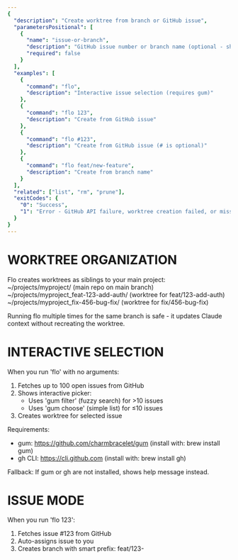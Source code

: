 ```yaml
---
{
  "description": "Create worktree from branch or GitHub issue",
  "parametersPositional": [
    {
      "name": "issue-or-branch",
      "description": "GitHub issue number or branch name (optional - shows interactive picker if omitted)",
      "required": false
    }
  ],
  "examples": [
    {
      "command": "flo",
      "description": "Interactive issue selection (requires gum)"
    },
    {
      "command": "flo 123",
      "description": "Create from GitHub issue"
    },
    {
      "command": "flo #123",
      "description": "Create from GitHub issue (# is optional)"
    },
    {
      "command": "flo feat/new-feature",
      "description": "Create from branch name"
    }
  ],
  "related": ["list", "rm", "prune"],
  "exitCodes": {
    "0": "Success",
    "1": "Error - GitHub API failure, worktree creation failed, or missing dependencies"
  }
}
---
```


# WORKTREE ORGANIZATION

Flo creates worktrees as siblings to your main project:
  ~/projects/myproject/                      (main repo on main branch)
  ~/projects/myproject_feat-123-add-auth/    (worktree for feat/123-add-auth)
  ~/projects/myproject_fix-456-bug-fix/      (worktree for fix/456-bug-fix)

Running flo multiple times for the same branch is safe - it updates Claude context without recreating the worktree.

# INTERACTIVE SELECTION

When you run 'flo' with no arguments:
  1. Fetches up to 100 open issues from GitHub
  2. Shows interactive picker:
       - Uses 'gum filter' (fuzzy search) for >10 issues
       - Uses 'gum choose' (simple list) for ≤10 issues
  3. Creates worktree for selected issue

Requirements:
  - gum: https://github.com/charmbracelet/gum (install with: brew install gum)
  - gh CLI: https://cli.github.com (install with: brew install gh)

Fallback: If gum or gh are not installed, shows help message instead.

# ISSUE MODE

When you run 'flo 123':
  1. Fetches issue #123 from GitHub
  2. Auto-assigns issue to you
  3. Creates branch with smart prefix:
       feat/123-<title> for features
       fix/123-<title> for bugs
       docs/123-<title> for documentation
       refactor/123-<title> for refactoring
       chore/123-<title> for chores
  4. Creates worktree: ../<project>_<branch>/
  5. Copies Serena MCP cache if present (speeds up symbol indexing)
  6. Sets up .claude/CLAUDE.md (one-time)
  7. Generates .claude/CLAUDE.local.md with issue context
  8. Runs pnpm install
  9. Ready to code!

# CLAUDE INTEGRATION

When you create a worktree from an issue, flo uses a two-file system:

.claude/CLAUDE.md (one-time):
  - Instructs Claude to read .claude/CLAUDE.local.md
  - Prepended to existing CLAUDE.md if present
  - Committed to your repo

.claude/CLAUDE.local.md (per-issue):
  - Overwritten each run with issue context
  - Gitignored - never committed
  - Worktree-specific

# SERENA MCP INTEGRATION

If you're using Serena MCP (github.com/oraios/serena) for semantic code analysis:
  - Flo automatically copies .serena/cache/ to new worktrees
  - Avoids re-indexing symbols (can save minutes on large projects)
  - Only happens when creating new worktrees (not when reusing)
  - Requires .serena/cache/ to exist in your main project
  - Pre-index once: uvx --from git+https://github.com/oraios/serena serena project index
